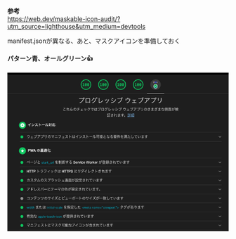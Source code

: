 **参考**  
https://web.dev/maskable-icon-audit/?utm_source=lighthouse&utm_medium=devtools  

manifest.jsonが異なる、あと、マスクアイコンを準備しておく  

#### パターン青、オールグリーン👍  
<img src="https://github.com/ryosuke1256/image/blob/main/pwa2.png" />
